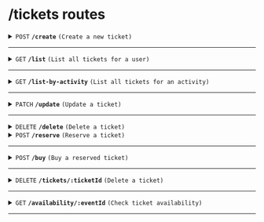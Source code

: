 # /tickets routes

<details>
<summary><code>POST</code> <code><b>/create</b></code> <code>(Create a new ticket)</code></summary>

##### Headers

> | key           | value          | description   |
> | ------------- | -------------- | ------------- |
> | Authorization | `Bearer token`ˆ | The JWT token|

##### Body (application/json or application/x-www-form-urlencoded)

> | key          | required | data type | description                      |
> | ------------ | -------- | --------- | ---------------------------------|
> | user_id      | true     | string    | UUID of the user                 |
> | activity_id  | true     | string    | UUID of the activity             |
> | region_id    | true     | string    | UUID of the region               |
> | seat_number  | true     | integer   | Seat number for the ticket       |
> | is_paid      | false    | boolean   | Payment status of the ticket     |

##### Responses

> | http code | content-type       | response                                               |
> | --------- | ------------------ | ------------------------------------------------------ |
> | `201`     | `application/json` | `{"message": "Ticket created successfully", ...}`      |
> | `400`     | `application/json` | `{"error": "Invalid request data"}`                    |
> | `500`     | `application/json` | `{"error": "Internal server error"}`                   |

</details>

---

<details>
<summary><code>GET</code> <code><b>/list</b></code> <code>(List all tickets for a user)</code></summary>

##### Headers

> | key           | value          | description   |
> | ------------- | -------------- | ------------- |
> | Authorization | `Bearer token` | The JWT token |

##### Query Parameters

> | key     | required | data type | description            |
> | ------- | -------- | --------- | ---------------------- |
> | user_id | true     | string    | UUID of the user       |

##### Responses

> | http code | content-type       | response                                               |
> | --------- | ------------------ | ------------------------------------------------------ |
> | `200`     | `application/json` | `{"tickets": [ ... ]}`                                 |
> | `404`     | `application/json` | `{"error": "User not found or no tickets available"}`  |
> | `500`     | `application/json` | `{"error": "Internal server error"}`                   |

</details>

---

<details>
<summary><code>GET</code> <code><b>/list-by-activity</b></code> <code>(List all tickets for an activity)</code></summary>

##### Headers

> | key           | value          | description   |
> | ------------- | -------------- | ------------- |
> | Authorization | `Bearer token` | The JWT token |

##### Query Parameters

> | key          | required | data type | description                |
> | ------------ | -------- | --------- | -------------------------- |
> | activity_id  | true     | string    | UUID of the activity       |

##### Responses

> | http code | content-type       | response                                               |
> | --------- | ------------------ | ------------------------------------------------------ |
> | `200`     | `application/json` | `{"tickets": [ ... ]}`                                 |
> | `404`     | `application/json` | `{"error": "Activity not found or no tickets found"}`  |
> | `500`     | `application/json` | `{"error": "Internal server error"}`                   |

</details>

---

<details>
<summary><code>PATCH</code> <code><b>/update</b></code> <code>(Update a ticket)</code></summary>

##### Headers

> | key           | value          | description   |
> | ------------- | -------------- | ------------- |
> | Authorization | `Bearer token` | The JWT token |

##### Body (application/json)

> | key         | required | data type | description                   |
> | ----------- | -------- | --------- | ----------------------------- |
> | ticket_id   | true     | string    | UUID of the ticket to update  |
> | is_paid     | false    | boolean   | Updated payment status        |
> | seat_number | false    | integer   | Updated seat number           |

##### Responses

> | http code | content-type       | response                                               |
> | --------- | ------------------ | ------------------------------------------------------ |
> | `200`     | `application/json` | `{"message": "Ticket updated successfully", ...}`      |
> | `404`     | `application/json` | `{"error": "Ticket not found"}`                        |
> | `500`     | `application/json` | `{"error": "Internal server error"}`                   |

</details>

---

<details>
<summary><code>DELETE</code> <code><b>/delete</b></code> <code>(Delete a ticket)</code></summary>

##### Headers

> | key           | value          | description   |
> | ------------- | -------------- | ------------- |
> | Authorization | `Bearer token` | The JWT token |

##### Body (application/json or application/x-www-form-urlencoded)

> | key        | required | data type | description                   |
> | ---------- | -------- | --------- | ----------------------------- |
> | ticket_id  | true     | string    | UUID of the ticket to delete  |

##### Responses

> | http code | content-type       | response                                               |
> | --------- | ------------------ | ------------------------------------------------------ |
> | `200`     | `application/json` | `{"message": "Ticket deleted successfully"}`           |
> | `404`     | `application/json` | `{"error": "Ticket not found"}`                        |
> | `500`     | `application/json` | `{"error": "Internal server error"}`                   |

</details>


<details>
<summary><code>POST</code> <code><b>/reserve</b></code> <code>(Reserve a ticket)</code></summary>

##### Headers

> | key            | value             | description                   |
> | -------------- | ----------------- | ----------------------------- |
> | Content-Type   | `application/json`| Specifies the content type    |

##### Body (application/json)

> | key       | required | data type | description                       |
> | --------- | -------- | --------- | --------------------------------- |
> | userId    | true     | string    | UUID of the user                  |
> | eventId   | true     | string    | UUID of the event                 |
> | quantity  | true     | number    | Number of tickets to reserve      |

##### Responses

> | http code | content-type       | response                                               |
> | --------- | ------------------ | ------------------------------------------------------ |
> | `200`     | `application/json` | `{"success": true, "reservationId": "...", ...}`       |
> | `400`     | `application/json` | `{"success": false, "message": "Invalid parameters"}`  |
> | `500`     | `application/json` | `{"success": false, "message": "Internal server error"}`|

</details>

---

<details>
<summary><code>POST</code> <code><b>/buy</b></code> <code>(Buy a reserved ticket)</code></summary>

##### Headers

> | key            | value             | description                   |
> | -------------- | ----------------- | ----------------------------- |
> | Content-Type   | `application/json`| Specifies the content type    |

##### Body (application/json)

> | key            | required | data type | description                       |
> | -------------- | -------- | --------- | --------------------------------- |
> | reservationId  | true     | string    | UUID of the ticket reservation    |
> | paymentDetails | true     | object    | Payment method and details        |

##### Responses

> | http code | content-type       | response                                               |
> | --------- | ------------------ | ------------------------------------------------------ |
> | `200`     | `application/json` | `{"success": true, "ticketId": "...", ...}`            |
> | `400`     | `application/json` | `{"success": false, "message": "Invalid data"}`        |
> | `500`     | `application/json` | `{"success": false, "message": "Internal server error"}`|

</details>

---

<details>
<summary><code>DELETE</code> <code><b>/tickets/:ticketId</b></code> <code>(Delete a ticket)</code></summary>

##### Headers

> | key            | value              | description                |
> | -------------- | ------------------ | -------------------------- |
> | Authorization  | `Bearer <token>`   | The JWT token for auth     |

##### Params

> | key        | required | data type | description                     |
> | ---------- | -------- | --------- | ------------------------------- |
> | ticketId   | true     | string    | UUID of the ticket to delete    |

##### Responses

> | http code | content-type       | response                                               |
> | --------- | ------------------ | ------------------------------------------------------ |
> | `200`     | `application/json` | `{"success": true, "message": "Deleted successfully"}` |
> | `404`     | `application/json` | `{"success": false, "message": "Ticket not found"}`    |
> | `500`     | `application/json` | `{"success": false, "message": "Internal server error"}`|

</details>

---

<details>
<summary><code>GET</code> <code><b>/availability/:eventId</b></code> <code>(Check ticket availability)</code></summary>

##### Headers

> | key            | value              | description                |
> | -------------- | ------------------ | -------------------------- |
> | Authorization  | `Bearer <token>`   | The JWT token for auth     |

##### Params

> | key        | required | data type | description                     |
> | ---------- | -------- | --------- | ------------------------------- |
> | eventId    | true     | string    | UUID of the event               |

##### Responses

> | http code | content-type       | response                                               |
> | --------- | ------------------ | ------------------------------------------------------ |
> | `200`     | `application/json` | `{"success": true, "ticketsLeft": ...}`               |
> | `404`     | `application/json` | `{"success": false, "message": "Event not found"}`    |
> | `500`     | `application/json` | `{"success": false, "message": "Internal server error"}`|

</details>

---
